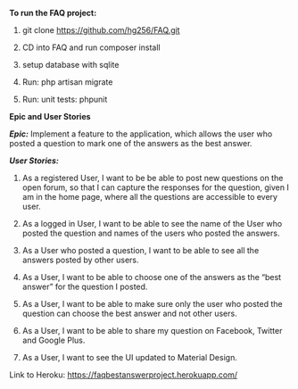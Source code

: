 **To run the FAQ project:**


1.    git clone https://github.com/hg256/FAQ.git

2.    CD into FAQ and run composer install

3.    setup database with sqlite

4.    Run: php artisan migrate

5.    Run: unit tests: phpunit

**Epic and User Stories**


_**Epic:**_ Implement a feature to the application, which allows the user who posted a question to mark one of the answers as the best answer.

 

_**User Stories:**_

1.    As a registered User, I want to be be able to post new questions on the open forum, so that I can capture the responses for the question, given I am in the home page, where all the questions are accessible to every user.

2.    As a logged in User, I want to be able to see the name of the User who posted the question and names of the users who posted the answers.

3.    As a User who posted a question, I want to be able to see all the answers posted by other users.

4.    As a User, I want to be able to choose one of the answers as the “best answer” for the question I posted.

5.    As a User, I want to be able to make sure only the user who posted the question can choose the best answer and not other users.

6.    As a User, I want to be able to share my question on Facebook, Twitter and Google Plus.

7.    As a User, I want to see the UI updated to Material Design. 

Link to Heroku: https://faqbestanswerproject.herokuapp.com/